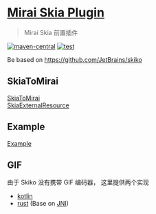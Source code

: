 # [Mirai Skia Plugin](https://github.com/cssxsh/mirai-skia-plugin)

> Mirai Skia 前置插件

[![maven-central](https://img.shields.io/maven-central/v/xyz.cssxsh.mirai/mirai-skia-plugin)](https://search.maven.org/artifact/xyz.cssxsh.mirai/mirai-skia-plugin)
[![test](https://github.com/cssxsh/mirai-skia-plugin/actions/workflows/test.yml/badge.svg)](https://github.com/cssxsh/mirai-skia-plugin/actions/workflows/test.yml)

Be based on <https://github.com/JetBrains/skiko>

## SkiaToMirai

[SkiaToMirai](src/main/kotlin/xyz/cssxsh/mirai/SkiaToMirai.kt)  
[SkiaExternalResource](src/main/kotlin/xyz/cssxsh/mirai/SkiaExternalResource.kt)  

## Example

[Example](src/main/kotlin/xyz/cssxsh/skia/Example.kt)

## GIF

由于 Skiko 没有携带 GIF 编码器，
这里提供两个实现
* [kotlin](src/main/kotlin/xyz/cssxsh/skia/gif) 
* [rust](src/main/kotlin/xyz/cssxsh/gif) (Base on [JNI](https://github.com/cssxsh/gif-jni))